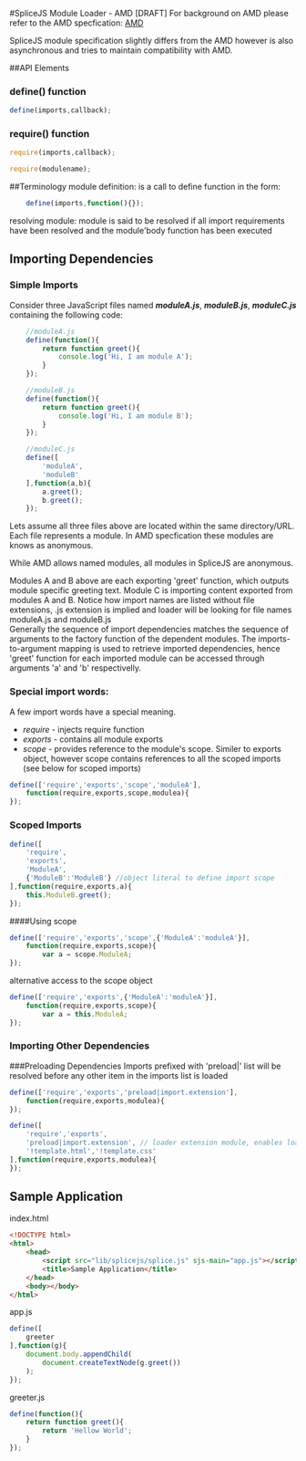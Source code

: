 #SpliceJS Module Loader - AMD [DRAFT]
For background on AMD please refer to the AMD specfication:
[AMD](https://github.com/amdjs/amdjs-api/blob/master/AMD.md)

SpliceJS module specification slightly differs from the AMD however is also asynchronous and tries to maintain compatibility with AMD.

##API Elements 	
### define() function
```javascript
define(imports,callback);
```

### require() function
```javascript
require(imports,callback);
```
```javascript
require(modulename);
```

##Terminology
module definition:
is a call to define function in the form: 
```javascript
	define(imports,function(){});
```
resolving module:
	module is said to be resolved if all import requirements have been resolved and the module'body function has been executed

## Importing Dependencies
### Simple Imports
Consider three JavaScript files named *__moduleA.js__*, *__moduleB.js__*, *__moduleC.js__* containing the following code:
```javascript
	//moduleA.js
	define(function(){
		return function greet(){
			console.log('Hi, I am module A');
		}
	});
```
```javascript
	//moduleB.js
	define(function(){
		return function greet(){
			console.log('Hi, I am module B');
		}
	});
```


```javascript
	//moduleC.js
	define([
		'moduleA',
		'moduleB'
	],function(a,b){
		a.greet();
		b.greet();
	});
```
Lets assume all three files above are located within the same directory/URL. Each file represents a module. In AMD specfication these modules are knows as anonymous. 

While AMD allows named modules, all modules in SpliceJS are anonymous.

Modules A and B above are each exporting 'greet' function, which outputs module specific greeting text. Module C is importing content exported from modules A and B. Notice how import names are listed without file extensions, .js extension is implied and loader will be looking for file names moduleA.js and moduleB.js  
Generally the sequence of import dependencies matches the sequence of arguments to the factory function of the dependent modules.
The imports-to-argument mapping is used to retrieve imported dependencies, hence 'greet' function for each imported module can be accessed through arguments 'a' and 'b' respectivelly.
### Special import words:
A few import words have a special meaning.
* *require* - injects require function
* *exports* - contains all module exports
* *scope* - provides reference to the module's scope.  Similer to exports object, however scope contains references to all the scoped imports (see below for scoped imports)  

```javascript
define(['require','exports','scope','moduleA'],
	function(require,exports,scope,modulea){
});
```

### Scoped Imports
```javascript
define([
	'require',
	'exports',
	'ModuleA',
	{'ModuleB':'ModuleB'} //object literal to define import scope
],function(require,exports,a){
	this.ModuleB.greet();
});
```
####Using scope
```javascript
define(['require','exports','scope',{'ModuleA':'moduleA'}],
	function(require,exports,scope){
		var a = scope.ModuleA;
});
```
alternative access to the scope object
```javascript
define(['require','exports',{'ModuleA':'moduleA'}],
	function(require,exports,scope){
		var a = this.ModuleA;
});
```


### Importing Other Dependencies


###Preloading Dependencies
Imports prefixed with 'preload|' list will be resolved before any other item in the imports list is loaded
```javascript
define(['require','exports','preload|import.extension'],
	function(require,exports,modulea){
});
```

```javascript
define([
	'require','exports',
	'preload|import.extension', // loader extension module, enables loading .html and .css files
	'!template.html','!template.css'
],function(require,exports,modulea){
});
```

## Sample Application
index.html
```html
<!DOCTYPE html>
<html>
	<head>
		<script src="lib/splicejs/splice.js" sjs-main="app.js"></script>
		<title>Sample Application</title>
	</head>
	<body></body>
</html>
```
app.js
```javascript
define([
	greeter
],function(g){
	document.body.appendChild(
		document.createTextNode(g.greet())
	);
});
```
greeter.js
```javascript
define(function(){
	return function greet(){
		return 'Hellow World';
	}
});
```











